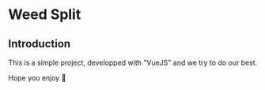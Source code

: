# Weed Split

## Introduction

This is a simple project, developped with "VueJS" and we try to do our best.

Hope you enjoy 🤟